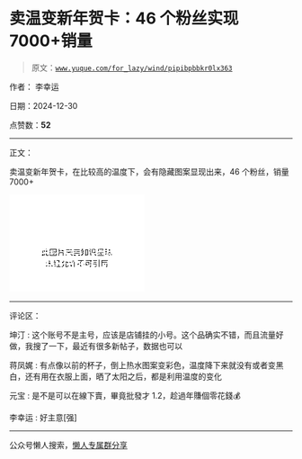 # 卖温变新年贺卡：46 个粉丝实现 7000+销量

> 原文：[`www.yuque.com/for_lazy/wind/pipibpbbkr0lx363`](https://www.yuque.com/for_lazy/wind/pipibpbbkr0lx363)

作者： 李幸运

日期：2024-12-30

点赞数：**52**

* * *

正文：

卖温变新年贺卡，在比较高的温度下，会有隐藏图案显现出来，46 个粉丝，销量 7000+

![](img/baf595c2941152e117a9a42deeab6d1c.png "None")

* * *

评论区：

坤汀 : 这个账号不是主号，应该是店铺挂的小号。这个品确实不错，而且流量好做，我搜了一下，最近有很多新帖子，数据也可以

蒋凤娓 : 有点像以前的杯子，倒上热水图案变彩色，温度降下来就没有或者变黑白，还有用在衣服上面，晒了太阳之后，都是利用温度的变化

元宝 : 是不是可以在線下賣，畢竟批發才 1.2，趁過年賺個零花錢💰

李幸运 : 好主意[强]

* * *

公众号懒人搜索，[懒人专属群分享](https://lazybook.fun/#/blog/group)